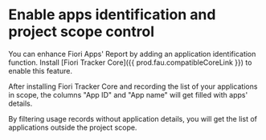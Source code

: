 # Enable apps identification and project scope control

You can enhance Fiori Apps' Report by adding an application identification function. Install [Fiori Tracker Core]({{ prod.fau.compatibleCoreLink }}) to enable this feature.

After installing Fiori Tracker Core and recording the list of your applications in scope, the columns "App ID" and "App name" will get filled with apps' details.

By filtering usage records without application details, you will get the list of applications outside the project scope.

